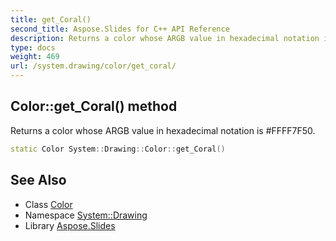 ```yaml
---
title: get_Coral()
second_title: Aspose.Slides for C++ API Reference
description: Returns a color whose ARGB value in hexadecimal notation is #FFFF7F50.
type: docs
weight: 469
url: /system.drawing/color/get_coral/
---
```

## Color::get_Coral() method


Returns a color whose ARGB value in hexadecimal notation is #FFFF7F50.

```cpp
static Color System::Drawing::Color::get_Coral()
```

## See Also

* Class [Color](../)
* Namespace [System::Drawing](../../)
* Library [Aspose.Slides](../../../)